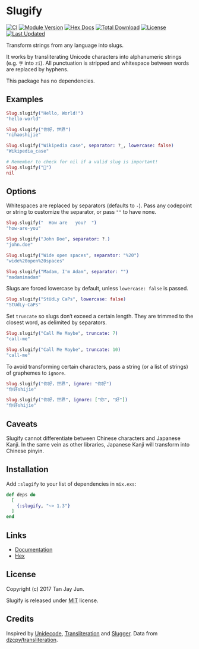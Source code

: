 # Slugify

[![CI](https://github.com/jayjun/slugify/actions/workflows/main.yml/badge.svg)](https://github.com/jayjun/slugify/actions/workflows/main.yml)
[![Module Version](https://img.shields.io/hexpm/v/slugify.svg)](https://hex.pm/packages/slugify)
[![Hex Docs](https://img.shields.io/badge/hex-docs-lightgreen.svg)](https://hexdocs.pm/slugify/)
[![Total Download](https://img.shields.io/hexpm/dt/slugify.svg)](https://hex.pm/packages/slugify)
[![License](https://img.shields.io/hexpm/l/slugify.svg)](https://github.com/jayjun/slugify/blob/master/LICENSE)
[![Last Updated](https://img.shields.io/github/last-commit/jayjun/slugify.svg)](https://github.com/jayjun/slugify/commits/master)

Transform strings from any language into slugs.

It works by transliterating Unicode characters into alphanumeric strings (e.g.
`字` into `zi`). All punctuation is stripped and whitespace between words are
replaced by hyphens.

This package has no dependencies.

## Examples

```elixir
Slug.slugify("Hello, World!")
"hello-world"

Slug.slugify("你好，世界")
"nihaoshijie"

Slug.slugify("Wikipedia case", separator: ?_, lowercase: false)
"Wikipedia_case"

# Remember to check for nil if a valid slug is important!
Slug.slugify("🙅‍")
nil
```

## Options

Whitespaces are replaced by separators (defaults to `-`). Pass any codepoint or
string to customize the separator, or pass `""` to have none.

```elixir
Slug.slugify("  How are   you?  ")
"how-are-you"

Slug.slugify("John Doe", separator: ?.)
"john.doe"

Slug.slugify("Wide open spaces", separator: "%20")
"wide%20open%20spaces"

Slug.slugify("Madam, I'm Adam", separator: "")
"madamimadam"
```

Slugs are forced lowercase by default, unless `lowercase: false` is passed.

```elixir
Slug.slugify("StUdLy CaPs", lowercase: false)
"StUdLy-CaPs"
```

Set `truncate` so slugs don‘t exceed a certain length. They are trimmed to the
closest word, as delimited by separators.

```elixir
Slug.slugify("Call Me Maybe", truncate: 7)
"call-me"

Slug.slugify("Call Me Maybe", truncate: 10)
"call-me"
```

To avoid transforming certain characters, pass a string (or a list of strings)
of graphemes to `ignore`.

```elixir
Slug.slugify("你好，世界", ignore: "你好")
"你好shijie"

Slug.slugify("你好，世界", ignore: ["你", "好"])
"你好shijie"
```

## Caveats

Slugify cannot differentiate between Chinese characters and Japanese Kanji.
In the same vein as other libraries, Japanese Kanji will transform into Chinese
pinyin.

## Installation

Add `:slugify` to your list of dependencies in `mix.exs`:

```elixir
def deps do
  [
    {:slugify, "~> 1.3"}
  ]
end
```

## Links

- [Documentation][2]
- [Hex][3]

## License

Copyright (c) 2017 Tan Jay Jun.

Slugify is released under [MIT](./LICENSE.md) license.

## Credits

Inspired by [Unidecode][4], [Transliteration][5] and [Slugger][6]. Data from [dzcpy/transliteration][6].

[1]: https://www.ietf.org/rfc/rfc3986.txt
[2]: https://hexdocs.pm/slugify
[3]: https://hex.pm/packages/slugify
[4]: http://search.cpan.org/~sburke/Text-Unidecode-1.30/lib/Text/Unidecode.pm
[5]: https://github.com/dzcpy/transliteration
[6]: https://github.com/h4cc/slugger
